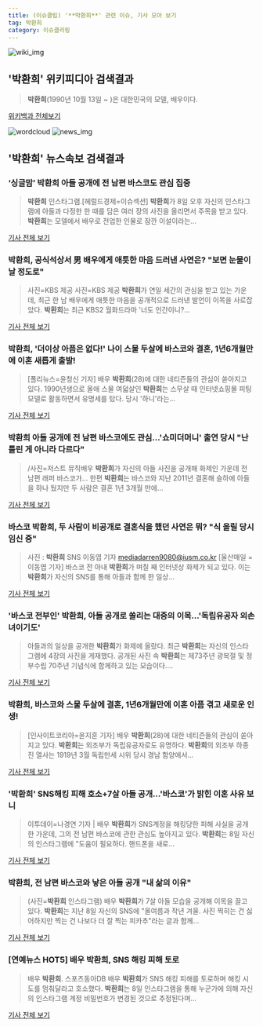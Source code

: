 ```yaml
---
title: (이슈클립) '**박환희**' 관련 이슈, 기사 모아 보기
tag: 박환희
category: 이슈클리핑
---
```

![wiki_img](https://user-images.githubusercontent.com/42597476/44503234-41136a80-a6d0-11e8-9071-6fc6418eafe4.png)
## **'**박환희**'** 위키피디아 검색결과
>**박환희**(1990년 10월 13일 ~ )은 대한민국의 모델, 배우이다.

<a href="https://ko.wikipedia.org/wiki/박환희" target="_blank">위키백과 전체보기</a>

![wordcloud](https://s3.ap-northeast-2.amazonaws.com/lyrics101-wordcloud/2018-09-10-1536532447.png)
![news_img](https://user-images.githubusercontent.com/42597476/44507050-1206f400-a6e4-11e8-8d98-7ffbfebb353f.png)
## **'**박환희**'** 뉴스속보 검색결과
### ‘싱글맘’ **박환희** 아들 공개에 전 남편 바스코도 관심 집중

>**박환희** 인스타그램.[헤럴드경제=이슈섹션] **박환희**가 8일 오후 자신의 인스타그램에 아들과 다정한 한 때를 담은 여러 장의 사진을 올리면서 주목을 받고 있다. **박환희**는 모델에서 배우로 전업한 인물로 잠깐 이설이라는...

<a href="http://news.heraldcorp.com/view.php?ud=20180910000002" target="_blank">기사 전체 보기</a>

### **박환희**, 공식석상서 男 배우에게 애틋한 마음 드러낸 사연은? "보면 눈물이 날 정도로"

>사진=KBS 제공 사진=KBS 제공 **박환희**가 연일 세간의 관심을 받고 있는 가운데, 최근 한 남 배우에게 애틋한 마음을 공개적으로 드러낸  발언이 이목을 사로잡았다. **박환희**는 최근 KBS2 월화드라마 '너도 인간이니?...

<a href="http://www.whitepaper.co.kr/news/articleView.html?idxno=114782" target="_blank">기사 전체 보기</a>

### **박환희**, '더이상 아픔은 없다!' 나이 스물 두살에 바스코와 결혼, 1년6개월만에 이혼 새롭게 출발!

>[폴리뉴스=윤청신 기자] 배우 **박환희**(28)에 대한 네티즌들의 관심이 쏟아지고 있다. 1990년생으로 올애 스물 여덟살인 **박환희**는 스무살 때 인터넷쇼핑몰 피팅모델로 활동하면서 유명세를 탔다. 당시 '하니'라는...

<a href="http://www.polinews.co.kr/news/article.html?no=366862" target="_blank">기사 전체 보기</a>

### **박환희** 아들 공개에 전 남편 바스코에도 관심…'쇼미더머니' 출연 당시 "난 틀린 게 아니라 다르다"

>/사진=저스트 뮤직배우 **박환희**가 자신의 아들 사진을 공개해 화제인 가운데 전 남편 래퍼 바스코가... 한편 **박환희**는 바스코와 지난 2011년 결혼해 슬하에 아들을 하나 뒀지만 두 사람은 결혼 1년 3개월 만에...

<a href="http://www.asiatoday.co.kr/view.php?key=20180910000655238" target="_blank">기사 전체 보기</a>

### 바스코 **박환희**, 두 사람이 비공개로 결혼식을 했던 사연은 뭐? "식 올릴 당시 임신 중"

>사진 : **박환희** SNS 이동엽 기자 mediadarren9080@iusm.co.kr [울산매일 = 이동엽 기자] 바스코 전 아내 **박환희**가 며칠 째 인터넷상 화제가 되고 있다. 이는 **박환희**가 자신의 SNS를 통해 아들과 함께 한 일상...

<a href="http://www.iusm.co.kr/news/articleView.html?idxno=816056" target="_blank">기사 전체 보기</a>

### '바스코 전부인' **박환희**, 아들 공개로 쏠리는 대중의 이목...'독립유공자 외손녀이기도'

>아들과의 일상을 공개한 **박환희**가 화제에 올랐다. 최근 **박환희**는 자신의 인스타그램에 4장의 사진을 게재했다. 공개된 사진 속 **박환희**는 제73주년 광복절 및 정부수립 70주년 기념식에 함께하고 있는 모습이다....

<a href="http://www.topstarnews.net/news/articleView.html?idxno=478784" target="_blank">기사 전체 보기</a>

### **박환희**, 바스코와 스물 두살에 결혼, 1년6개월만에 이혼 아픔 겪고 새로운 인생!

>[인사이트코리아=윤지훈 기자] 배우 **박환희**(28)에 대한 네티즌들의 관심이 쏟아지고 있다. **박환희**는 외조부가 독립유공자로도 유명하다. **박환희**의 외조부 하종진 열사는 1919년 3월 독립만세 시위 당시 경남 함양에서...

<a href="http://www.insightkorea.co.kr//news/articleView.html?idxno=30946" target="_blank">기사 전체 보기</a>

### '**박환희**' SNS해킹 피해 호소+7살 아들 공개…'바스코'가 밝힌 이혼 사유 보니

>이투데이=나경연 기자 | 배우 **박환희**가 SNS계정을 해킹당한 피해 사실을 공개한 가운데, 그의 전 남편 바스코에 관한 관심도 높아지고 있다. **박환희**는 8일 자신의 인스타그램에 "도움이 필요하다. 핸드폰을 새로...

<a href="http://www.etoday.co.kr/news/section/newsview.php?idxno=1661573" target="_blank">기사 전체 보기</a>

### **박환희**, 전 남편 바스코와 낳은 아들 공개 "내 삶의 이유"

>(사진=**박환희** 인스타그램) 배우 **박환희**가 7살 아들 모습을 공개해 이목을 끌고 있다. **박환희**는 지난 8일 자신의 SNS에 "올여름과 작년 겨울. 사진 찍히는 건 싫어하지만 찍는 건 나보다 더 잘 찍는 피카추"라는 글과 함께...

<a href="http://www.anewsa.com/detail.php?number=1369655&thread=07r05" target="_blank">기사 전체 보기</a>

### [연예뉴스 HOT5] 배우 **박환희**, SNS 해킹 피해 토로

>배우 **박환희**. 스포츠동아DB 배우 **박환희**가 SNS 해킹 피해를 토로하며 해킹 시도를 멈춰달라고 호소했다. **박환희**는 8일 인스타그램을 통해 누군가에 의해 자신의 인스타그램 계정 비밀번호가 변경된 것으로 추정된다며...

<a href="http://sports.donga.com/3/all/20180909/91905241/3" target="_blank">기사 전체 보기</a>



